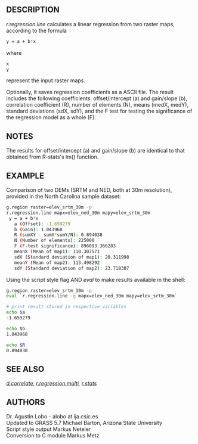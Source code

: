 ## DESCRIPTION

*r.regression.line* calculates a linear regression from two raster maps,
according to the formula

```sh
y = a + b*x
```

where

```sh
x
y
```

represent the input raster maps.

Optionally, it saves regression coefficients as a ASCII file. The result
includes the following coefficients: offset/intercept (a) and gain/slope
(b), correlation coefficient (R), number of elements (N), means (medX,
medY), standard deviations (sdX, sdY), and the F test for testing the
significance of the regression model as a whole (F).

## NOTES

The results for offset/intercept (a) and gain/slope (b) are identical to
that obtained from R-stats's lm() function.

## EXAMPLE

Comparison of two DEMs (SRTM and NED, both at 30m resolution), provided
in the North Carolina sample dataset:

```sh
g.region raster=elev_srtm_30m -p
r.regression.line mapx=elev_ned_30m mapy=elev_srtm_30m
 y = a + b*x
   a (Offset): -1.659279
   b (Gain): 1.043968
   R (sumXY - sumX*sumY/N): 0.894038
   N (Number of elements): 225000
   F (F-test significance): 896093.366283
   meanX (Mean of map1): 110.307571
   sdX (Standard deviation of map1): 20.311998
   meanY (Mean of map2): 113.498292
   sdY (Standard deviation of map2): 23.718307
```

Using the script style flag AND *eval* to make results available in the
shell:

```sh
g.region raster=elev_srtm_30m -p
eval `r.regression.line -g mapx=elev_ned_30m mapy=elev_srtm_30m`

# print result stored in respective variables
echo $a
-1.659279

echo $b
1.043968

echo $R
0.894038
```

## SEE ALSO

*[d.correlate](d.correlate.md),
[r.regression.multi](r.regression.multi.md), [r.stats](r.stats.md)*

## AUTHORS

Dr. Agustin Lobo - alobo at ija.csic.es  
Updated to GRASS 5.7 Michael Barton, Arizona State University  
Script style output Markus Neteler  
Conversion to C module Markus Metz
